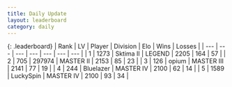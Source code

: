 ```yaml
---
title: Daily Update
layout: leaderboard
category: daily
---
```


{: .leaderboard}
| Rank | LV | Player | Division | Elo | Wins | Losses |
| --- | --- | --- | --- | --- | --- | --- |
| <span data-change="0">1</span> | 1273 | <span title="ID: 402846">Sktima II</span> | LEGEND | <span data-change="0">2205</span> | <span data-change="0">164</span> | <span data-change="0">57</span> |
| <span data-change="1">2</span> | 705 | <span title="ID: 544038">297974</span> | MASTER II | <span data-change="98">2153</span> | <span data-change="18">85</span> | <span data-change="4">23</span> |
| <span data-change="15">3</span> | 126 | <span title="ID: 750033">opium</span> | MASTER III | <span data-change="194">2141</span> | <span data-change="37">77</span> | <span data-change="12">19</span> |
| <span data-change="8">4</span> | 244 | <span title="ID: 221994">Bluelazer</span> | MASTER IV | <span data-change="136">2100</span> | <span data-change="19">62</span> | <span data-change="4">14</span> |
| <span data-change="4">5</span> | 1589 | <span title="ID: 498412">LuckySpin</span> | MASTER IV | <span data-change="100">2100</span> | <span data-change="17">93</span> | <span data-change="5">34</span> |